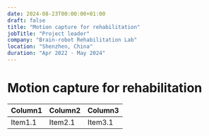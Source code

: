 ```yaml
---
date: 2024-08-23T00:00:00+01:00
draft: false
title: "Motion capture for rehabilitation"
jobTitle: "Project leader"
company: "Brain-robot Rehabilitation Lab"
location: "Shenzhen, China"
duration: "Apr 2022 - May 2024"
---
```

# Motion capture for rehabilitation


| Column1 | Column2 | Column3 |
| --------------- | --------------- | --------------- |
| Item1.1 | Item2.1 | Item3.1 |

